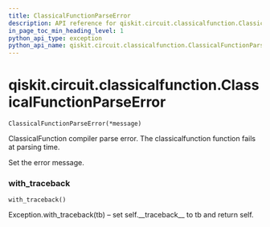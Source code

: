 ```yaml
---
title: ClassicalFunctionParseError
description: API reference for qiskit.circuit.classicalfunction.ClassicalFunctionParseError
in_page_toc_min_heading_level: 1
python_api_type: exception
python_api_name: qiskit.circuit.classicalfunction.ClassicalFunctionParseError
---
```


<span id="qiskit-circuit-classicalfunction-classicalfunctionparseerror" />

# qiskit.circuit.classicalfunction.ClassicalFunctionParseError

<span id="qiskit.circuit.classicalfunction.ClassicalFunctionParseError" />

`ClassicalFunctionParseError(*message)`

ClassicalFunction compiler parse error. The classicalfunction function fails at parsing time.

Set the error message.

### with\_traceback

<span id="qiskit.circuit.classicalfunction.ClassicalFunctionParseError.with_traceback" />

`with_traceback()`

Exception.with\_traceback(tb) – set self.\_\_traceback\_\_ to tb and return self.


